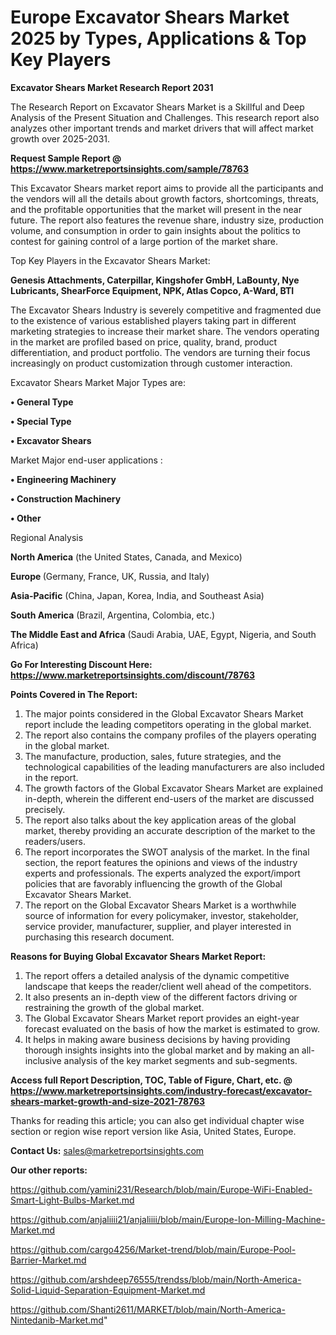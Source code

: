 # Europe Excavator Shears Market 2025 by Types, Applications & Top Key Players

<strong>Excavator Shears Market Research Report 2031</strong>

The Research Report on Excavator Shears Market is a Skillful and Deep Analysis of the Present Situation and Challenges. This research report also analyzes other important trends and market drivers that will affect market growth over 2025-2031.

<strong>Request Sample Report @ <a href=https://www.marketreportsinsights.com/sample/78763>https://www.marketreportsinsights.com/sample/78763</a></strong>

This Excavator Shears market report aims to provide all the participants and the vendors will all the details about growth factors, shortcomings, threats, and the profitable opportunities that the market will present in the near future. The report also features the revenue share, industry size, production volume, and consumption in order to gain insights about the politics to contest for gaining control of a large portion of the market share.

Top Key Players in the Excavator Shears Market:

<strong>Genesis Attachments, Caterpillar, Kingshofer GmbH, LaBounty, Nye Lubricants, ShearForce Equipment, NPK, Atlas Copco, A-Ward, BTI</strong>

The Excavator Shears Industry is severely competitive and fragmented due to the existence of various established players taking part in different marketing strategies to increase their market share. The vendors operating in the market are profiled based on price, quality, brand, product differentiation, and product portfolio. The vendors are turning their focus increasingly on product customization through customer interaction.

Excavator Shears Market Major Types are:

<strong>• General Type

• Special Type

• Excavator Shears</strong>

Market Major end-user applications :

<strong>• Engineering Machinery

• Construction Machinery

• Other</strong>

Regional Analysis

</u><strong><b>North America</b></strong> (the United States, Canada, and Mexico)

<strong><b>Europe </b></strong>(Germany, France, UK, Russia, and Italy)

<strong><b>Asia-Pacific</b></strong> (China, Japan, Korea, India, and Southeast Asia)

<strong><b>South America</b></strong> (Brazil, Argentina, Colombia, etc.)

<strong><b>The Middle East and Africa</b></strong> (Saudi Arabia, UAE, Egypt, Nigeria, and South Africa)

<strong>Go For Interesting Discount Here: <a href=https://www.marketreportsinsights.com/discount/78763>https://www.marketreportsinsights.com/discount/78763</a></strong>

<strong>Points Covered in The Report:</strong>
<ol>
  <li>The major points considered in the Global Excavator Shears Market report include the leading competitors operating in the global market.</li>
  <li>The report also contains the company profiles of the players operating in the global market.</li>
  <li>The manufacture, production, sales, future strategies, and the technological capabilities of the leading manufacturers are also included in the report.</li>
  <li>The growth factors of the Global Excavator Shears Market are explained in-depth, wherein the different end-users of the market are discussed precisely.</li>
  <li>The report also talks about the key application areas of the global market, thereby providing an accurate description of the market to the readers/users.</li>
  <li>The report incorporates the SWOT analysis of the market. In the final section, the report features the opinions and views of the industry experts and professionals. The experts analyzed the export/import policies that are favorably influencing the growth of the Global Excavator Shears Market.</li>
  <li>The report on the Global Excavator Shears Market is a worthwhile source of information for every policymaker, investor, stakeholder, service provider, manufacturer, supplier, and player interested in purchasing this research document.</li>
</ol>
<strong>Reasons for Buying Global Excavator Shears Market Report:</strong>

<ol>
  <li>The report offers a detailed analysis of the dynamic competitive landscape that keeps the reader/client well ahead of the competitors.</li>
  <li>It also presents an in-depth view of the different factors driving or restraining the growth of the global market.</li>
  <li>The Global Excavator Shears Market report provides an eight-year forecast evaluated on the basis of how the market is estimated to grow.</li>
  <li>It helps in making aware business decisions by having providing thorough insights insights into the global market and by making an all-inclusive analysis of the key market segments and sub-segments.</li>
</ol>
<strong>Access full Report Description, TOC, Table of Figure, Chart, etc. @ <a href=https://www.marketreportsinsights.com/industry-forecast/excavator-shears-market-growth-and-size-2021-78763>https://www.marketreportsinsights.com/industry-forecast/excavator-shears-market-growth-and-size-2021-78763</a></strong>


Thanks for reading this article; you can also get individual chapter wise section or region wise report version like Asia, United States, Europe.

<strong>Contact Us:</strong>
sales@marketreportsinsights.com

<strong>Our other reports:</strong>

<a href=https://github.com/yamini231/Research/blob/main/Europe-WiFi-Enabled-Smart-Light-Bulbs-Market.md>https://github.com/yamini231/Research/blob/main/Europe-WiFi-Enabled-Smart-Light-Bulbs-Market.md</a>

<a href=https://github.com/anjaliiii21/anjaliiii/blob/main/Europe-Ion-Milling-Machine-Market.md>https://github.com/anjaliiii21/anjaliiii/blob/main/Europe-Ion-Milling-Machine-Market.md</a>

<a href=https://github.com/cargo4256/Market-trend/blob/main/Europe-Pool-Barrier-Market.md>https://github.com/cargo4256/Market-trend/blob/main/Europe-Pool-Barrier-Market.md</a>

<a href=https://github.com/arshdeep76555/trendss/blob/main/North-America-Solid-Liquid-Separation-Equipment-Market.md>https://github.com/arshdeep76555/trendss/blob/main/North-America-Solid-Liquid-Separation-Equipment-Market.md</a>

<a href=https://github.com/Shanti2611/MARKET/blob/main/North-America-Nintedanib-Market.md>https://github.com/Shanti2611/MARKET/blob/main/North-America-Nintedanib-Market.md</a>"

